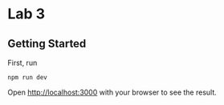 # Lab 3

## Getting Started

First, run

```
npm run dev
```

Open [http://localhost:3000](http://localhost:3000) with your browser to see the result.
